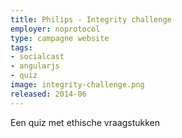 ```yaml
---
title: Philips - Integrity challenge
employer: noprotocol
type: campagne website
tags:
- socialcast
- angularjs
- quiz
image: integrity-challenge.png
released: 2014-06
---
```


Een quiz met ethische vraagstukken